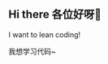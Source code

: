 ## Hi there 各位好呀👋

I want to lean coding!

我想学习代码~
<!--
**KuroKitsune4/KuroKitsune4** is a ✨ _special_ ✨ repository because its `README.md` (this file) appears on your GitHub profile.

Here are some ideas to get you started:

- 🔭 I’m currently working on something maybe
- 🌱 I’m currently learning to breath
- 👯 I’m looking to collaborate on something
- 🤔 I’m looking for help with something
- 💬 Ask me about nothing
- 📫 How to reach me: No way
- 😄 Pronouns: no thanks
- ⚡ Fun fact: I am boring
-->
